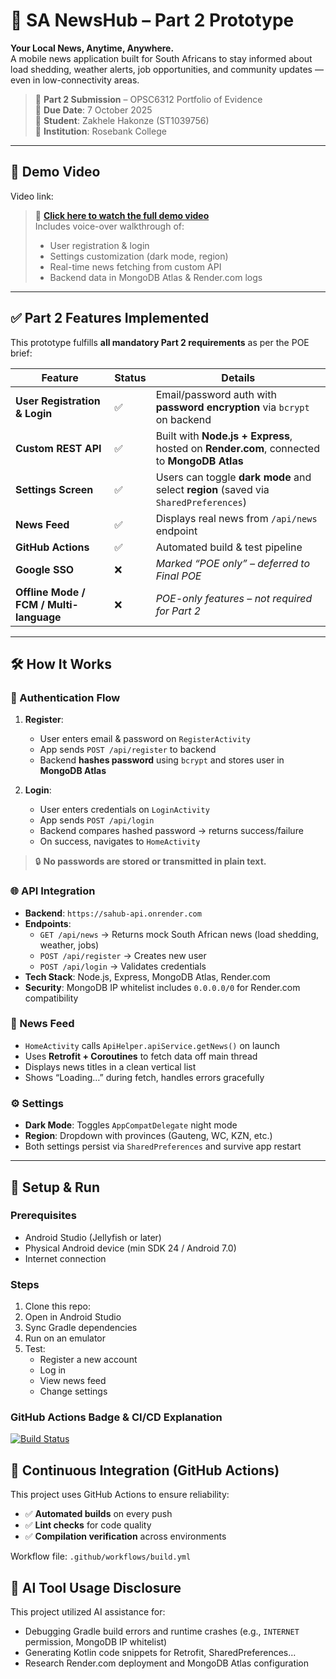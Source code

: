 # 📰 SA NewsHub – Part 2 Prototype

**Your Local News, Anytime, Anywhere.**  
A mobile news application built for South Africans to stay informed about load shedding, weather alerts, job opportunities, and community updates — even in low-connectivity areas.

> 🔹 **Part 2 Submission** – OPSC6312 Portfolio of Evidence  
> 🔹 **Due Date**: 7 October 2025  
> 🔹 **Student**: Zakhele Hakonze (ST1039756)  
> 🔹 **Institution**: Rosebank College

---

## 🎥 Demo Video

Video link:

> 🔗 **[Click here to watch the full demo video ](https://youtu.be/xxx)**  
> Includes voice-over walkthrough of:  
> - User registration & login  
> - Settings customization (dark mode, region)  
> - Real-time news fetching from custom API  
> - Backend data in MongoDB Atlas & Render.com logs



---

## ✅ Part 2 Features Implemented

This prototype fulfills **all mandatory Part 2 requirements** as per the POE brief:

| Feature | Status | Details |
|--------|--------|--------|
| **User Registration & Login** | ✅ | Email/password auth with **password encryption** via `bcrypt` on backend |
| **Custom REST API** | ✅ | Built with **Node.js + Express**, hosted on **Render.com**, connected to **MongoDB Atlas** |
| **Settings Screen** | ✅ | Users can toggle **dark mode** and select **region** (saved via `SharedPreferences`) |
| **News Feed** | ✅ | Displays real news from `/api/news` endpoint |
| **GitHub Actions** | ✅ | Automated build & test pipeline |
| **Google SSO** | ❌ | *Marked “POE only” – deferred to Final POE* |
| **Offline Mode / FCM / Multi-language** | ❌ | *POE-only features – not required for Part 2* |

---

## 🛠️ How It Works

### 🔐 Authentication Flow
1. **Register**:  
   - User enters email & password on `RegisterActivity`
   - App sends `POST /api/register` to backend
   - Backend **hashes password** using `bcrypt` and stores user in **MongoDB Atlas**

2. **Login**:  
   - User enters credentials on `LoginActivity`
   - App sends `POST /api/login`
   - Backend compares hashed password → returns success/failure
   - On success, navigates to `HomeActivity`

> 🔒 **No passwords are stored or transmitted in plain text.**

### 🌐 API Integration
- **Backend**: `https://sahub-api.onrender.com`
- **Endpoints**:
  - `GET /api/news` → Returns mock South African news (load shedding, weather, jobs)
  - `POST /api/register` → Creates new user
  - `POST /api/login` → Validates credentials
- **Tech Stack**: Node.js, Express, MongoDB Atlas, Render.com
- **Security**: MongoDB IP whitelist includes `0.0.0.0/0` for Render.com compatibility

### 📰 News Feed
- `HomeActivity` calls `ApiHelper.apiService.getNews()` on launch
- Uses **Retrofit + Coroutines** to fetch data off main thread
- Displays news titles in a clean vertical list
- Shows “Loading…” during fetch, handles errors gracefully

### ⚙️ Settings
- **Dark Mode**: Toggles `AppCompatDelegate` night mode
- **Region**: Dropdown with provinces (Gauteng, WC, KZN, etc.)
- Both settings persist via `SharedPreferences` and survive app restart

---

## 🚀 Setup & Run

### Prerequisites
- Android Studio (Jellyfish or later)
- Physical Android device (min SDK 24 / Android 7.0)
- Internet connection

### Steps
1. Clone this repo:
2. Open in Android Studio
3. Sync Gradle dependencies
4. Run on an emulator
5. Test:
   - Register a new account
   - Log in
   - View news feed
   - Change settings
   
### GitHub Actions Badge & CI/CD Explanation
[![Build Status](https://github.com/ST10397576-ZAKHELE-HAKONZE/SA-NewsHub/actions/workflows/build.yml/badge.svg)](https://github.com/ST10397576-ZAKHELE-HAKONZE/SA-NewsHub/actions)

## 🧪 Continuous Integration (GitHub Actions)

This project uses GitHub Actions to ensure reliability:
- ✅ **Automated builds** on every push
- ✅ **Lint checks** for code quality
- ✅ **Compilation verification** across environments

Workflow file: `.github/workflows/build.yml`

## 🤖 AI Tool Usage Disclosure

This project utilized AI assistance for:
- Debugging Gradle build errors and runtime crashes (e.g., `INTERNET` permission, MongoDB IP whitelist)
- Generating Kotlin code snippets for Retrofit, SharedPreferences...
- Research Render.com deployment and MongoDB Atlas configuration
